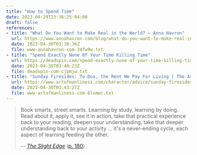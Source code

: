 ```yaml
---
title: "How to Spend Time"
date: 2023-04-29T23:36:25-04:00
draft: false
references:
- title: "What Do You Want to Make Real in the World? — Anna Havron"
  url: https://www.annahavron.com/blog/what-do-you-want-to-make-real-in-the-world
  date: 2023-04-30T03:38:36Z
  file: www-annahavron-com-34fw9w.txt
- title: "Spend Exactly None Of Your Time Killing Time"
  url: https://deadspin.com/spend-exactly-none-of-your-time-killing-time-1831777904
  date: 2023-04-30T03:40:23Z
  file: deadspin-com-cjpmjw.txt
- title: "Sunday Firesides: To-Dos, the Rent We Pay For Living | The Art of Manliness"
  url: https://www.artofmanliness.com/character/advice/sunday-firesides-to-dos-the-rent-we-pay-for-living/
  date: 2023-04-30T03:43:27Z
  file: www-artofmanliness-com-6lxmwc.txt
---
```


> Book smarts, street smarts. Learning by study, learning by doing.
> Read about it, apply it, see it in action, take that practical experience
> back to your reading, deepen your understanding, take that deeper
> understanding back to your activity ... it's a never-ending cycle, each
> aspect of learning feeding the other.
>
> -- [_The Slight Edge_][1] ([p. 180][2])

[1]: https://openlibrary.org/works/OL2777748W/The_Slight_Edge?edition=key%3A/books/OL9820911M
[2]: slight_edge_180.pdf

